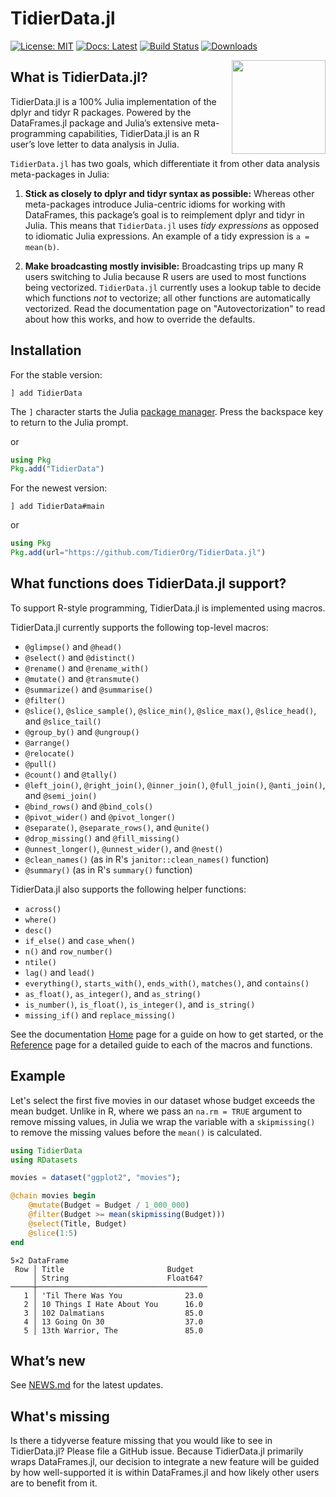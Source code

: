 # TidierData.jl

[![License: MIT](https://img.shields.io/badge/License-MIT-green.svg)](https://github.com/TidierOrg/TidierData.jl/blob/main/LICENSE)
[![Docs: Latest](https://img.shields.io/badge/Docs-Latest-blue.svg)](https://tidierorg.github.io/TidierData.jl/latest)
[![Build Status](https://github.com/TidierOrg/TidierData.jl/actions/workflows/CI.yml/badge.svg?branch=main)](https://github.com/TidierOrg/TidierData.jl/actions/workflows/CI.yml?query=branch%3Amain)
[![Downloads](https://img.shields.io/badge/dynamic/json?url=http%3A%2F%2Fjuliapkgstats.com%2Fapi%2Fv1%2Fmonthly_downloads%2FTidierData&query=total_requests&suffix=%2Fmonth&label=Downloads)](http://juliapkgstats.com/pkg/TidierData)

<img src="/docs/src/assets/Tidier_jl_logo.png" align="right" style="padding-left:10px;" width="150"/>

## What is TidierData.jl?

TidierData.jl is a 100% Julia implementation of the dplyr and tidyr R packages. Powered by the DataFrames.jl package and Julia’s
extensive meta-programming capabilities, TidierData.jl is an R user’s love
letter to data analysis in Julia.

`TidierData.jl` has two goals, which differentiate it from other data analysis
meta-packages in Julia:

1.  **Stick as closely to dplyr and tidyr syntax as possible:** Whereas other
    meta-packages introduce Julia-centric idioms for working with
    DataFrames, this package’s goal is to reimplement dplyr and tidyr
    in Julia. This means that `TidierData.jl` uses *tidy expressions* as opposed
    to idiomatic Julia expressions. An example of a tidy expression is
    `a = mean(b)`.

2.  **Make broadcasting mostly invisible:** Broadcasting trips up many R
    users switching to Julia because R users are used to most functions
    being vectorized. `TidierData.jl` currently uses a lookup table to decide
    which functions *not* to vectorize; all other functions are
    automatically vectorized. Read the documentation page on "Autovectorization"
    to read about how this works, and how to override the defaults.

## Installation

For the stable version:

```
] add TidierData
```

The `]` character starts the Julia [package manager](https://docs.julialang.org/en/v1/stdlib/Pkg/). Press the backspace key to return to the Julia prompt.

or


```julia
using Pkg
Pkg.add("TidierData")
```

For the newest version:

```
] add TidierData#main
```

or

```julia
using Pkg
Pkg.add(url="https://github.com/TidierOrg/TidierData.jl")
```

## What functions does TidierData.jl support?

To support R-style programming, TidierData.jl is implemented using macros.

TidierData.jl currently supports the following top-level macros:

- `@glimpse()` and `@head()`
- `@select()` and `@distinct()`
- `@rename()` and `@rename_with()`
- `@mutate()` and `@transmute()` 
- `@summarize()` and `@summarise()`
- `@filter()`
- `@slice()`, `@slice_sample()`, `@slice_min()`, `@slice_max()`, `@slice_head()`, and `@slice_tail()`
- `@group_by()` and `@ungroup()`
- `@arrange()`
- `@relocate()`
- `@pull()`
- `@count()` and `@tally()`
- `@left_join()`, `@right_join()`, `@inner_join()`, `@full_join()`, `@anti_join()`, and `@semi_join()`
- `@bind_rows()` and `@bind_cols()`
- `@pivot_wider()` and `@pivot_longer()`
- `@separate()`, `@separate_rows()`, and `@unite()`
- `@drop_missing()` and `@fill_missing()`
- `@unnest_longer()`, `@unnest_wider()`, and `@nest()`
- `@clean_names()` (as in R's `janitor::clean_names()` function)
- `@summary()` (as in R's `summary()` function)

TidierData.jl also supports the following helper functions:

- `across()`
- `where()`
- `desc()`
- `if_else()` and `case_when()`
- `n()` and `row_number()`
- `ntile()`
- `lag()` and `lead()`
- `everything()`, `starts_with()`, `ends_with()`, `matches()`, and `contains()`
- `as_float()`, `as_integer()`, and `as_string()`
- `is_number()`, `is_float()`, `is_integer()`, and `is_string()`
- `missing_if()` and `replace_missing()`

See the documentation [Home](https://tidierorg.github.io/TidierData.jl/latest/) page for a guide on how to get started, or the [Reference](https://tidierorg.github.io/TidierData.jl/latest/reference/) page for a detailed guide to each of the macros and functions.

## Example

Let's select the first five movies in our dataset whose budget exceeds the mean budget. Unlike in R, where we pass an `na.rm = TRUE` argument to remove missing values, in Julia we wrap the variable with a `skipmissing()` to remove the missing values before the `mean()` is calculated.

```julia
using TidierData
using RDatasets

movies = dataset("ggplot2", "movies");

@chain movies begin
    @mutate(Budget = Budget / 1_000_000)
    @filter(Budget >= mean(skipmissing(Budget)))
    @select(Title, Budget)
    @slice(1:5)
end
```

```
5×2 DataFrame
 Row │ Title                       Budget   
     │ String                      Float64? 
─────┼──────────────────────────────────────
   1 │ 'Til There Was You              23.0
   2 │ 10 Things I Hate About You      16.0
   3 │ 102 Dalmatians                  85.0
   4 │ 13 Going On 30                  37.0
   5 │ 13th Warrior, The               85.0
```

## What’s new

See [NEWS.md](https://github.com/TidierOrg/TidierData.jl/blob/main/NEWS.md) for the latest updates.

## What's missing

Is there a tidyverse feature missing that you would like to see in TidierData.jl? Please file a GitHub issue. Because TidierData.jl primarily wraps DataFrames.jl, our decision to integrate a new feature will be guided by how well-supported it is within DataFrames.jl and how likely other users are to benefit from it.
